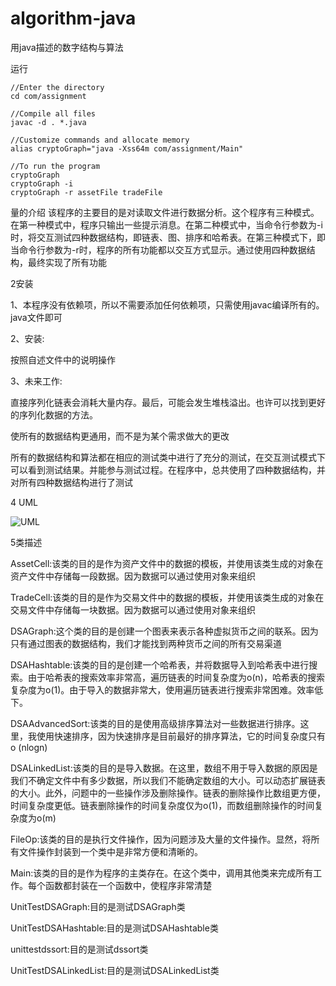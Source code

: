 # algorithm-java
用java描述的数字结构与算法

运行
~~~
//Enter the directory
cd com/assignment

//Compile all files
javac -d . *.java

//Customize commands and allocate memory
alias cryptoGraph="java -Xss64m com/assignment/Main"

//To run the program
cryptoGraph
cryptoGraph -i
cryptoGraph -r assetFile tradeFile
~~~

量的介绍
该程序的主要目的是对读取文件进行数据分析。这个程序有三种模式。在第一种模式中，程序只输出一些提示消息。在第二种模式中，当命令行参数为-i时，将交互测试四种数据结构，即链表、图、排序和哈希表。在第三种模式下，即当命令行参数为-r时，程序的所有功能都以交互方式显示。通过使用四种数据结构，最终实现了所有功能


2安装

1、本程序没有依赖项，所以不需要添加任何依赖项，只需使用javac编译所有的。java文件即可

2、安装:

按照自述文件中的说明操作

3、未来工作:

直接序列化链表会消耗大量内存。最后，可能会发生堆栈溢出。也许可以找到更好的序列化数据的方法。

使所有的数据结构更通用，而不是为某个需求做大的更改

所有的数据结构和算法都在相应的测试类中进行了充分的测试，在交互测试模式下可以看到测试结果。并能参与测试过程。在程序中，总共使用了四种数据结构，并对所有四种数据结构进行了测试

4 UML

![UML](https://user-images.githubusercontent.com/63355034/139312891-422d2c48-d0ff-4f1c-998d-58d14f1f9749.png)

5类描述

AssetCell:该类的目的是作为资产文件中的数据的模板，并使用该类生成的对象在资产文件中存储每一段数据。因为数据可以通过使用对象来组织

TradeCell:该类的目的是作为交易文件中的数据的模板，并使用该类生成的对象在交易文件中存储每一块数据。因为数据可以通过使用对象来组织

DSAGraph:这个类的目的是创建一个图表来表示各种虚拟货币之间的联系。因为只有通过图表的数据结构，我们才能找到两种货币之间的所有交易渠道

DSAHashtable:该类的目的是创建一个哈希表，并将数据导入到哈希表中进行搜索。由于哈希表的搜索效率非常高，遍历链表的时间复杂度为o(n)，哈希表的搜索复杂度为o(1)。由于导入的数据非常大，使用遍历链表进行搜索非常困难。效率低下。

DSAAdvancedSort:该类的目的是使用高级排序算法对一些数据进行排序。这里，我使用快速排序，因为快速排序是目前最好的排序算法，它的时间复杂度只有o (nlogn)

DSALinkedList:该类的目的是导入数据。在这里，数组不用于导入数据的原因是我们不确定文件中有多少数据，所以我们不能确定数组的大小。可以动态扩展链表的大小。此外，问题中的一些操作涉及删除操作。链表的删除操作比数组更方便，时间复杂度更低。链表删除操作的时间复杂度仅为o(1)，而数组删除操作的时间复杂度为o(m)

FileOp:该类的目的是执行文件操作，因为问题涉及大量的文件操作。显然，将所有文件操作封装到一个类中是非常方便和清晰的。

Main:该类的目的是作为程序的主类存在。在这个类中，调用其他类来完成所有工作。每个函数都封装在一个函数中，使程序非常清楚

UnitTestDSAGraph:目的是测试DSAGraph类

UnitTestDSAHashtable:目的是测试DSAHashtable类

unittestdssort:目的是测试dssort类

UnitTestDSALinkedList:目的是测试DSALinkedList类









